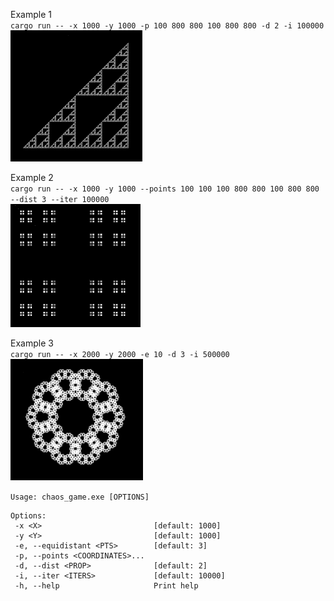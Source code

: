 Example 1\
`cargo run -- -x 1000 -y 1000 -p 100 800 800 100 800 800 -d 2 -i 100000`\
![3 points with a proportional distance of half](./assets/image1.png)

Example 2\
`cargo run -- -x 1000 -y 1000 --points 100 100 100 800 800 100 800 800 --dist 3 --iter 100000`\
![4 points with a proportional distance of a third](./assets/image2.png)

Example 3\
`cargo run -- -x 2000 -y 2000 -e 10 -d 3 -i 500000`\
![10 points equidistant proporional distance of a third iterated 500_000 times](./assets/image3.png)

 ``Usage: chaos_game.exe [OPTIONS]``

 ```
 Options:
  -x <X>                         [default: 1000] 
  -y <Y>                         [default: 1000]
  -e, --equidistant <PTS>        [default: 3]
  -p, --points <COORDINATES>...
  -d, --dist <PROP>              [default: 2]
  -i, --iter <ITERS>             [default: 10000]
  -h, --help                     Print help
  ```